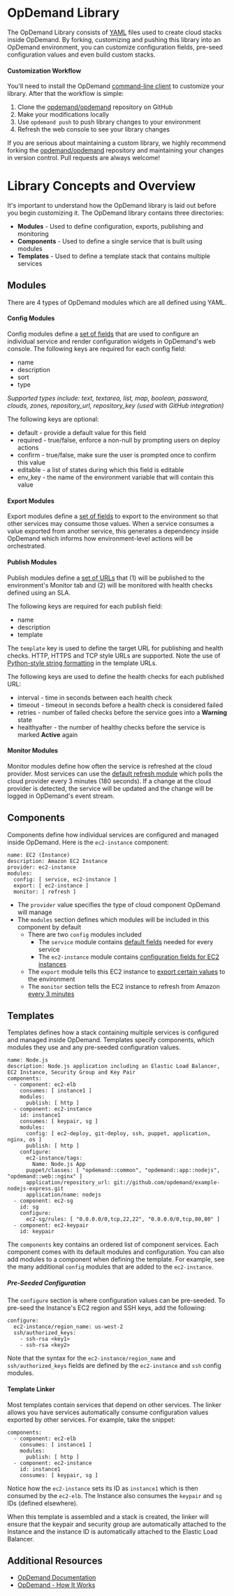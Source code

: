 # OpDemand Library

The OpDemand Library consists of [YAML](http://www.yaml.org/) files used to create cloud stacks inside OpDemand.  By forking, customizing and pushing this library into an OpDemand environment, you can customize configuration fields, pre-seed configuration values and even build custom stacks.

#### Customization Workflow

You'll need to install the OpDemand [command-line client](https://github.com/opdemand/opdemand-cli#readme) to customize your library.  After that the workflow is simple:

1. Clone the [opdemand/opdemand](https://github.com/opdemand/opdemand) repository on GitHub
2. Make your modifications locally
3. Use `opdemand push` to push library changes to your environment
4. Refresh the web console to see your library changes

If you are serious about maintaining a custom library, we highly recommend forking the [opdemand/opdemand](https://github.com/opdemand/opdemand) repository and maintaining your changes in version control.  Pull requests are always welcome!

# Library Concepts and Overview

It's important to understand how the OpDemand library is laid out before you begin customizing it.  The OpDemand library contains three directories:

* **Modules** - Used to define configuration, exports, publishing and monitoring
* **Components** - Used to define a single service that is built using modules
* **Templates** - Used to define a template stack that contains multiple services

## Modules

There are 4 types of OpDemand modules which are all defined using YAML.

#### Config Modules

Config modules define a [set of fields](https://github.com/opdemand/opdemand/blob/master/modules/config/ec2-instance.yaml#L10) that are used to configure an individual service and render configuration widgets in OpDemand's web console.  The following keys are required for each config field:

* name
* description
* sort
* type

*Supported types include: text, textarea, list, map, boolean, password, clouds, zones, repository_url, repository_key (used with GitHub integration)*

The following keys are optional:

* default - provide a default value for this field
* required - true/false, enforce a non-null by prompting users on deploy actions
* confirm - true/false, make sure the user is prompted once to confirm this value
* editable - a list of states during which this field is editable
* env_key - the name of the environment variable that will contain this value

#### Export Modules

Export modules define a [set of fields](https://github.com/opdemand/opdemand/blob/master/modules/export/ec2-sg.yaml#L5) to export to the environment so that other services may consume those values.  When a service consumes a value exported from another service, this generates a dependency inside OpDemand which informs how environment-level actions will be orchestrated.

#### Publish Modules

Publish modules define a [set of URLs](https://github.com/opdemand/opdemand/blob/master/modules/publish/http.yaml) that (1) will be published to the environment's Monitor tab and (2) will be monitored with health checks defined using an SLA.

The following keys are required for each publish field:

* name
* description
* template

The `template` key is used to define the target URL for publishing and health checks. HTTP, HTTPS and TCP style URLs are supported.  Note the use of [Python-style string formatting](http://docs.python.org/2/library/stdtypes.html#string-formatting-operations) in the template URLs.

The following keys are used to define the health checks for each published URL:

* interval - time in seconds between each health check
* timeout - timeout in seconds before a health check is considered failed
* retries - number of failed checks before the service goes into a **Warning** state
* healthyafter - the number of healthy checks before the service is marked **Active** again

#### Monitor Modules

Monitor modules define how often the service is refreshed at the cloud provider.  Most services can use the [default refresh module](https://github.com/opdemand/opdemand/blob/master/modules/monitor/refresh.yaml) which polls the cloud provider every 3 minutes (180 seconds).  If a change at the cloud provider is detected, the service will be updated and the change will be logged in OpDemand's event stream.

## Components

Components define how individual services are configured and managed inside OpDemand.  Here is the `ec2-instance` component:

	name: EC2 (Instance)
	description: Amazon EC2 Instance
	provider: ec2-instance
	modules:
	  config: [ service, ec2-instance ]
	  export: [ ec2-instance ]
	  monitor: [ refresh ]

* The `provider` value specifies the type of cloud component OpDemand will manage
* The `modules` section defines which modules will be included in this component by default
  * There are two `config` modules included
    * The `service` module contains [default fields](https://github.com/opdemand/opdemand/blob/master/modules/config/service.yaml) needed for every service
    * The `ec2-instance` module contains [configuration fields for EC2 instances](https://github.com/opdemand/opdemand/blob/master/modules/config/ec2-instance.yaml)
  * The `export` module tells this EC2 instance to [export certain values](https://github.com/opdemand/opdemand/blob/master/modules/export/ec2-instance.yaml) to the environment
  * The `monitor` section tells the EC2 instance to refresh from Amazon [every 3 minutes](https://github.com/opdemand/opdemand/blob/master/modules/monitor/refresh.yaml)

## Templates

Templates defines how a stack containing multiple services is configured and managed inside OpDemand.  Templates specify components, which modules they use and any pre-seeded configuration values.  

	name: Node.js
	description: Node.js application including an Elastic Load Balancer, EC2 Instance, Security Group and Key Pair
	components:
	  - component: ec2-elb
	    consumes: [ instance1 ]
	    modules:
	      publish: [ http ]
	  - component: ec2-instance
	    id: instance1
	    consumes: [ keypair, sg ]
	    modules: 
	      config: [ ec2-deploy, git-deploy, ssh, puppet, application, nginx, os ]
	      publish: [ http ]
	    configure:
	      ec2-instance/tags:
	        Name: Node.js App
	      puppet/classes: [ "opdemand::common", "opdemand::app::nodejs", "opdemand::web::nginx" ]
	      application/repository_url: git://github.com/opdemand/example-nodejs-express.git
	      application/name: nodejs
	  - component: ec2-sg
	    id: sg
	    configure:
	      ec2-sg/rules: [ "0.0.0.0/0,tcp,22,22", "0.0.0.0/0,tcp,80,80" ]
	  - component: ec2-keypair
	    id: keypair

The `components` key contains an ordered list of component services.  Each component comes with its default modules and configuration.  You can also add modules to a component when defining the template.  For example, see the many additional `config` modules that are added to the `ec2-instance`.

##### Pre-Seeded Configuration

The `configure` section is where configuration values can be pre-seeded.  To pre-seed the Instance's EC2 region and SSH keys, add the following:

	configure:
	  ec2-instance/region_name: us-west-2
	  ssh/authorized_keys:
	    - ssh-rsa <key1>
	    - ssh-rsa <key2>
	    
Note that the syntax for the `ec2-instance/region_name` and `ssh/authorized_keys` fields are defined by the `ec2-instance` and `ssh` config modules.

#### Template Linker

Most templates contain services that depend on other services.  The linker allows you have services automatically consume configuration values exported by other services.  For example, take the snippet:

	components:
	  - component: ec2-elb
	    consumes: [ instance1 ]
	    modules:
	      publish: [ http ]
	  - component: ec2-instance
	    id: instance1
	    consumes: [ keypair, sg ]

Notice how the `ec2-instance` sets its ID as `instance1` which is then consumed by the `ec2-elb`.  The Instance also consumes the `keypair` and `sg` IDs (defined elsewhere).

When this template is assembled and a stack is created, the linker will ensure that the keypair and security group are automatically attached to the Instance and the instance ID is automatically attached to the Elastic Load Balancer.

## Additional Resources

* [OpDemand Documentation](http://www.opdemand.com/docs/)
* [OpDemand - How It Works](https://www.opdemand.com/how-it-works/)
